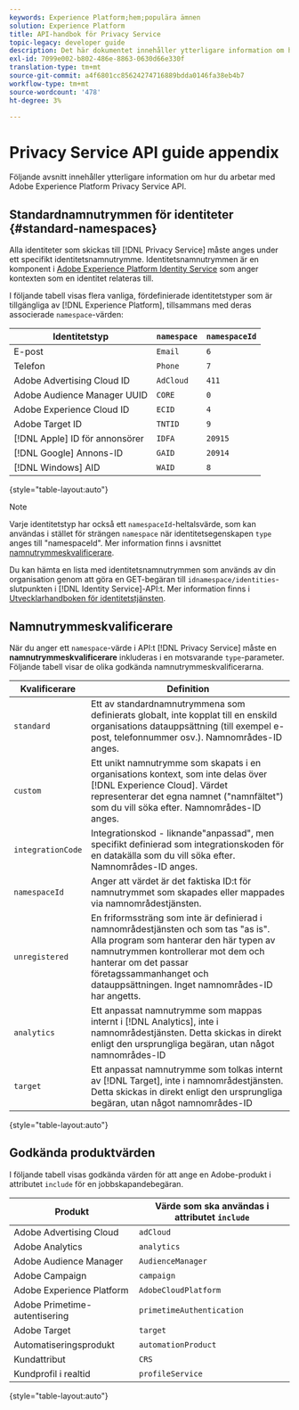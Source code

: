 ```yaml
---
keywords: Experience Platform;hem;populära ämnen
solution: Experience Platform
title: API-handbok för Privacy Service
topic-legacy: developer guide
description: Det här dokumentet innehåller ytterligare information om hur du arbetar med Privacy Service-API:t.
exl-id: 7099e002-b802-486e-8863-0630d66e330f
translation-type: tm+mt
source-git-commit: a4f6801cc85624274716889bdda0146fa38eb4b7
workflow-type: tm+mt
source-wordcount: '478'
ht-degree: 3%

---
```


# Privacy Service API guide appendix

Följande avsnitt innehåller ytterligare information om hur du arbetar med Adobe Experience Platform Privacy Service API.

## Standardnamnutrymmen för identiteter {#standard-namespaces}

Alla identiteter som skickas till [!DNL Privacy Service] måste anges under ett specifikt identitetsnamnutrymme. Identitetsnamnutrymmen är en komponent i [Adobe Experience Platform Identity Service](../../identity-service/home.md) som anger kontexten som en identitet relateras till.

I följande tabell visas flera vanliga, fördefinierade identitetstyper som är tillgängliga av [!DNL Experience Platform], tillsammans med deras associerade `namespace`-värden:

| Identitetstyp | `namespace` | `namespaceId` |
| --- | --- | --- |
| E-post | `Email` | `6` |
| Telefon | `Phone` | `7` |
| Adobe Advertising Cloud ID | `AdCloud` | `411` |
| Adobe Audience Manager UUID | `CORE` | `0` |
| Adobe Experience Cloud ID | `ECID` | `4` |
| Adobe Target ID | `TNTID` | `9` |
| [!DNL Apple] ID för annonsörer | `IDFA` | `20915` |
| [!DNL Google] Annons-ID | `GAID` | `20914` |
| [!DNL Windows] AID | `WAID` | `8` |

{style=&quot;table-layout:auto&quot;}

>[!NOTE]
>
>Varje identitetstyp har också ett `namespaceId`-heltalsvärde, som kan användas i stället för strängen `namespace` när identitetsegenskapen `type` anges till &quot;namespaceId&quot;. Mer information finns i avsnittet [namnutrymmeskvalificerare](#namespace-qualifiers).

Du kan hämta en lista med identitetsnamnutrymmen som används av din organisation genom att göra en GET-begäran till `idnamespace/identities`-slutpunkten i [!DNL Identity Service]-API:t. Mer information finns i [Utvecklarhandboken för identitetstjänsten](../../identity-service/api/getting-started.md).

## Namnutrymmeskvalificerare

När du anger ett `namespace`-värde i API:t [!DNL Privacy Service] måste en **namnutrymmeskvalificerare** inkluderas i en motsvarande `type`-parameter. Följande tabell visar de olika godkända namnutrymmeskvalificerarna.

| Kvalificerare | Definition |
| --------- | ---------- |
| `standard` | Ett av standardnamnutrymmena som definierats globalt, inte kopplat till en enskild organisations datauppsättning (till exempel e-post, telefonnummer osv.). Namnområdes-ID anges. |
| `custom` | Ett unikt namnutrymme som skapats i en organisations kontext, som inte delas över [!DNL Experience Cloud]. Värdet representerar det egna namnet (&quot;namnfältet&quot;) som du vill söka efter. Namnområdes-ID anges. |
| `integrationCode` | Integrationskod - liknande&quot;anpassad&quot;, men specifikt definierad som integrationskoden för en datakälla som du vill söka efter. Namnområdes-ID anges. |
| `namespaceId` | Anger att värdet är det faktiska ID:t för namnutrymmet som skapades eller mappades via namnområdestjänsten. |
| `unregistered` | En friformssträng som inte är definierad i namnområdestjänsten och som tas &quot;as is&quot;. Alla program som hanterar den här typen av namnutrymmen kontrollerar mot dem och hanterar om det passar företagssammanhanget och datauppsättningen. Inget namnområdes-ID har angetts. |
| `analytics` | Ett anpassat namnutrymme som mappas internt i [!DNL Analytics], inte i namnområdestjänsten. Detta skickas in direkt enligt den ursprungliga begäran, utan något namnområdes-ID |
| `target` | Ett anpassat namnutrymme som tolkas internt av [!DNL Target], inte i namnområdestjänsten. Detta skickas in direkt enligt den ursprungliga begäran, utan något namnområdes-ID |

{style=&quot;table-layout:auto&quot;}

## Godkända produktvärden

I följande tabell visas godkända värden för att ange en Adobe-produkt i attributet `include` för en jobbskapandebegäran.

| Produkt | Värde som ska användas i attributet `include` |
| --- | --- |
| Adobe Advertising Cloud | `adCloud` |
| Adobe Analytics | `analytics` |
| Adobe Audience Manager | `AudienceManager` |
| Adobe Campaign | `campaign` |
| Adobe Experience Platform | `AdobeCloudPlatform` |
| Adobe Primetime-autentisering | `primetimeAuthentication` |
| Adobe Target | `target` |
| Automatiseringsprodukt | `automationProduct` |
| Kundattribut | `CRS` |
| Kundprofil i realtid | `profileService` |

{style=&quot;table-layout:auto&quot;}